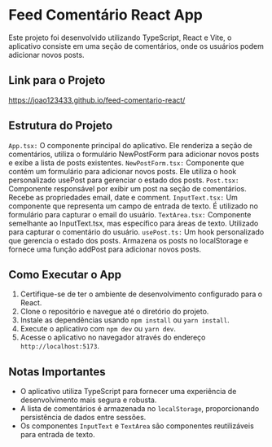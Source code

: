 # Feed Comentário React App
Este projeto foi desenvolvido utilizando TypeScript, React e Vite, o aplicativo consiste em uma seção de comentários, onde os usuários podem adicionar novos posts.

## Link para o Projeto
https://joao123433.github.io/feed-comentario-react/

## Estrutura do Projeto
`App.tsx:` O componente principal do aplicativo. Ele renderiza a seção de comentários, utiliza o formulário NewPostForm para adicionar novos posts e exibe a lista de posts existentes.
`NewPostForm.tsx:` Componente que contém um formulário para adicionar novos posts. Ele utiliza o hook personalizado usePost para gerenciar o estado dos posts.
`Post.tsx:` Componente responsável por exibir um post na seção de comentários. Recebe as propriedades email, date e comment.
`InputText.tsx:` Um componente que representa um campo de entrada de texto. É utilizado no formulário para capturar o email do usuário.
`TextArea.tsx:` Componente semelhante ao InputText.tsx, mas específico para áreas de texto. Utilizado para capturar o comentário do usuário.
`usePost.ts:` Um hook personalizado que gerencia o estado dos posts. Armazena os posts no localStorage e fornece uma função addPost para adicionar novos posts.

## Como Executar o App
1. Certifique-se de ter o ambiente de desenvolvimento configurado para o React.
2. Clone o repositório e navegue até o diretório do projeto.
3. Instale as dependências usando `npm install` ou `yarn install`.
4. Execute o aplicativo com `npm dev` ou `yarn dev`.
5. Acesse o aplicativo no navegador através do endereço `http://localhost:5173`.

## Notas Importantes
- O aplicativo utiliza TypeScript para fornecer uma experiência de desenvolvimento mais segura e robusta.
- A lista de comentários é armazenada no `localStorage`, proporcionando persistência de dados entre sessões.
- Os componentes `InputText` e `TextArea` são componentes reutilizáveis para entrada de texto.